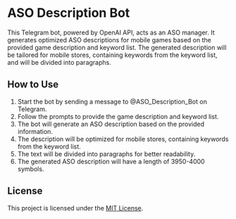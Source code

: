 # ASO Description Bot

This Telegram bot, powered by OpenAI API, acts as an ASO manager. It generates optimized ASO descriptions for mobile games based on the provided game description and keyword list. The generated description will be tailored for mobile stores, containing keywords from the keyword list, and will be divided into paragraphs.

## How to Use

1. Start the bot by sending a message to @ASO_Description_Bot on Telegram.
2. Follow the prompts to provide the game description and keyword list.
3. The bot will generate an ASO description based on the provided information.
4. The description will be optimized for mobile stores, containing keywords from the keyword list.
5. The text will be divided into paragraphs for better readability.
6. The generated ASO description will have a length of 3950-4000 symbols.

## License

This project is licensed under the [MIT License](LICENSE).